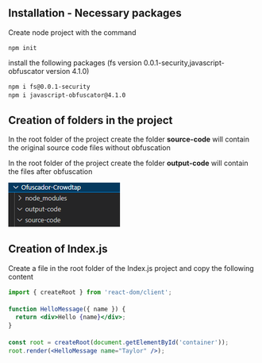 # <Ofuscador-Js>


## Installation - Necessary packages

Create node project with the command

```bash
npm init
```

install the following packages (fs version 0.0.1-security,javascript-obfuscator version 4.1.0)

```bash
npm i fs@0.0.1-security
npm i javascript-obfuscator@4.1.0
```

## Creation of folders in the project

In the root folder of the project create the folder
**source-code** will contain the original source code files without obfuscation

In the root folder of the project create the folder
**output-code** will contain the files after obfuscation

![imagen de ejemplo directorio](img/directorio.png)

## Creation of Index.js
Create a file in the root folder of the Index.js project and copy the following content
```jsx
import { createRoot } from 'react-dom/client';

function HelloMessage({ name }) {
  return <div>Hello {name}</div>;
}

const root = createRoot(document.getElementById('container'));
root.render(<HelloMessage name="Taylor" />);
```


